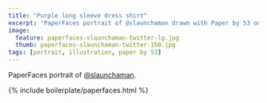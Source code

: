 ```yaml
---
title: "Purple long sleeve dress shirt"
excerpt: "PaperFaces portrait of @slaunchaman drawn with Paper by 53 on an iPad."
image: 
  feature: paperfaces-slaunchaman-twitter-lg.jpg
  thumb: paperfaces-slaunchaman-twitter-150.jpg
tags: [portrait, illustration, paper by 53]
---
```


PaperFaces portrait of [@slaunchaman](http://twitter.com/slaunchaman).

{% include boilerplate/paperfaces.html %}